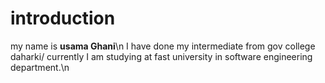 # introduction 
my name is  **usama Ghani**\n
I have done my intermediate from gov college daharki/
currently I am studying at  fast university in software engineering department.\n


